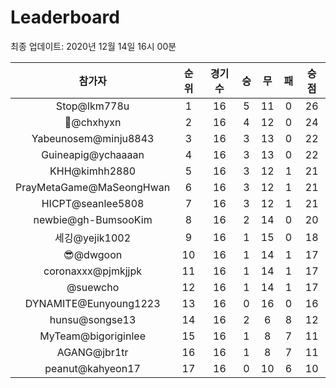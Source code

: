 # Leaderboard
최종 업데이트: 2020년 12월 14일 16시 00분




| 참가자 | 순위 | 경기수 | 승 | 무 | 패 | 승점 |
|:---:|:---:|:---:|:---:|:---:|:---:|:---:|
| Stop@lkm778u | 1 | 16 | 5 | 11 | 0 | 26 |
| 👑@chxhyxn | 2 | 16 | 4 | 12 | 0 | 24 |
| Yabeunosem@minju8843 | 3 | 16 | 3 | 13 | 0 | 22 |
| Guineapig@ychaaaan | 4 | 16 | 3 | 13 | 0 | 22 |
| KHH@kimhh2880 | 5 | 16 | 3 | 12 | 1 | 21 |
| PrayMetaGame@MaSeongHwan | 6 | 16 | 3 | 12 | 1 | 21 |
| HICPT@seanlee5808 | 7 | 16 | 3 | 12 | 1 | 21 |
| newbie@gh-BumsooKim | 8 | 16 | 2 | 14 | 0 | 20 |
| 세깅@yejik1002 | 9 | 16 | 1 | 15 | 0 | 18 |
| 😎@dwgoon | 10 | 16 | 1 | 14 | 1 | 17 |
| coronaxxx@pjmkjjpk | 11 | 16 | 1 | 14 | 1 | 17 |
| @suewcho | 12 | 16 | 1 | 14 | 1 | 17 |
| DYNAMITE@Eunyoung1223 | 13 | 16 | 0 | 16 | 0 | 16 |
| hunsu@songse13 | 14 | 16 | 2 | 6 | 8 | 12 |
| MyTeam@bigoriginlee | 15 | 16 | 1 | 8 | 7 | 11 |
| AGANG@jbr1tr | 16 | 16 | 1 | 8 | 7 | 11 |
| peanut@kahyeon17 | 17 | 16 | 0 | 10 | 6 | 10 |